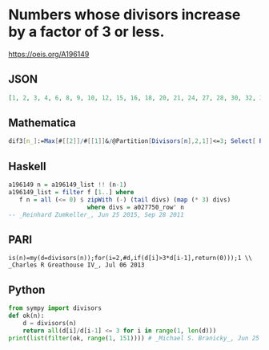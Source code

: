 # Numbers whose divisors increase by a factor of 3 or less\.
https://oeis.org/A196149
## JSON
```JSON
[1, 2, 3, 4, 6, 8, 9, 10, 12, 15, 16, 18, 20, 21, 24, 27, 28, 30, 32, 36, 40, 42, 44, 45, 48, 50, 54, 56, 60, 63, 64, 66, 70, 72, 75, 78, 80, 81, 84, 88, 90, 96, 99, 100, 102, 104, 105, 108, 110, 112, 117, 120, 126, 128, 130, 132, 135, 136, 140, 144, 147, 150]
```
## Mathematica
```Mathematica
dif3[n_]:=Max[#[[2]]/#[[1]]&/@Partition[Divisors[n],2,1]]<=3; Select[ Range[ 200],dif3] (* _Harvey P. Dale_, Jun 08 2015 *)
```
## Haskell
```Haskell
a196149 n = a196149_list !! (n-1)
a196149_list = filter f [1..] where
   f n = all (<= 0) $ zipWith (-) (tail divs) (map (* 3) divs)
                      where divs = a027750_row' n
-- _Reinhard Zumkeller_, Jun 25 2015, Sep 28 2011
```
## PARI
```PARI
is(n)=my(d=divisors(n));for(i=2,#d,if(d[i]>3*d[i-1],return(0)));1 \\ _Charles R Greathouse IV_, Jul 06 2013
```
## Python
```Python
from sympy import divisors
def ok(n):
    d = divisors(n)
    return all(d[i]/d[i-1] <= 3 for i in range(1, len(d)))
print(list(filter(ok, range(1, 151)))) # _Michael S. Branicky_, Jun 25 2021
```
